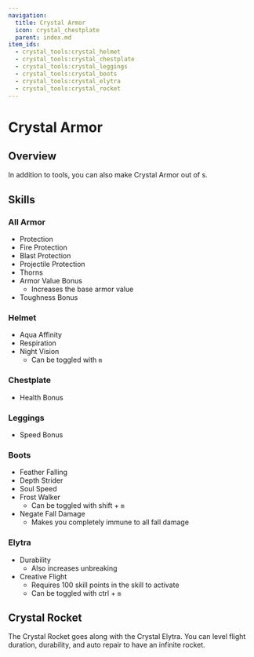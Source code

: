 ```yaml
---
navigation:
  title: Crystal Armor
  icon: crystal_chestplate
  parent: index.md
item_ids:
  - crystal_tools:crystal_helmet
  - crystal_tools:crystal_chestplate
  - crystal_tools:crystal_leggings
  - crystal_tools:crystal_boots
  - crystal_tools:crystal_elytra
  - crystal_tools:crystal_rocket
---
```

# Crystal Armor
## Overview
In addition to tools, you can also make Crystal Armor out of <ItemLink id="crystal" />s.

<Row>
  <RecipeFor id="crystal_helmet" />
  <RecipeFor id="crystal_chestplate" />
  <RecipeFor id="crystal_leggings" />
  <RecipeFor id="crystal_boots" />
  <RecipeFor id="crystal_elytra" />
</Row>

## Skills
### All Armor
- Protection
- Fire Protection
- Blast Protection
- Projectile Protection
- Thorns
- Armor Value Bonus
  - Increases the base armor value
- Toughness Bonus

### Helmet
- Aqua Affinity
- Respiration
- Night Vision
  - Can be toggled with `m`

### Chestplate
- Health Bonus

### Leggings
- Speed Bonus

### Boots
- Feather Falling
- Depth Strider
- Soul Speed
- Frost Walker
    - Can be toggled with shift + `m`
- Negate Fall Damage
  - Makes you completely immune to all fall damage

### Elytra
- Durability
  - Also increases unbreaking
- Creative Flight
  - Requires 100 skill points in the skill to activate
  - Can be toggled with ctrl + `m`

## Crystal Rocket
<RecipeFor id="crystal_rocket" />
The Crystal Rocket goes along with the Crystal Elytra.
You can level flight duration, durability, and auto repair to have an infinite rocket.
